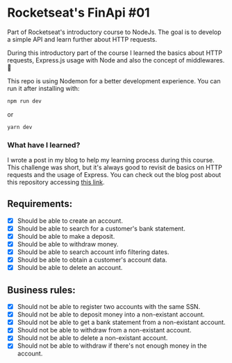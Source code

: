 # Rocketseat's FinApi #01 

Part of Rocketseat's introductory course to NodeJs. The goal is to develop a simple API and learn further about HTTP requests.

During this introductory part of the course I learned the basics about HTTP requests, Express.js usage with Node and also the concept of middlewares. 🚀

This repo is using Nodemon for a better development experience. You can run it after installing with:
```bash
npm run dev
```
or

```bash
yarn dev
```

### What have I learned?

I wrote a post in my blog to help my learning process during this course. This challenge was short, but it's always good to revisit de basics on HTTP requests and the usage of Express. You can check out the blog post about this repository accessing [this link](https://www.alansiqueira.com/blog/http-101).

## Requirements:
- [X] Should be able to create an account.
- [X] Should be able to search for a customer's bank statement.
- [X] Should be able to make a deposit.
- [X] Should be able to withdraw money.
- [X] Should be able to search account info filtering dates.
- [X] Should be able to obtain a customer's account data.
- [X] Should be able to delete an account.

## Business rules:
- [X] Should not be able to register two accounts with the same SSN.
- [X] Should not be able to deposit money into a non-existant account.
- [X] Should not be able to get a bank statement from a non-existant account.
- [X] Should not be able to withdraw from a non-existant account.
- [X] Should not be able to delete a non-existant account.
- [X] Should not be able to withdraw if there's not enough money in the account. 
